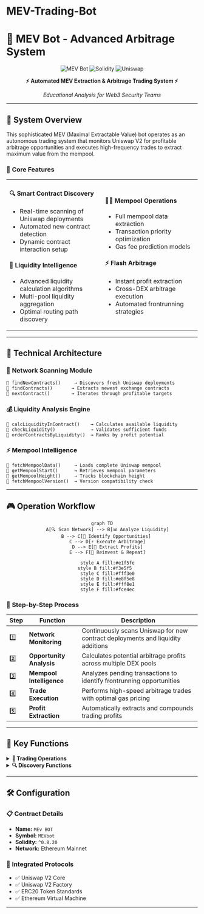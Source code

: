 # MEV-Trading-Bot

# 🤖 MEV Bot - Advanced Arbitrage System

<div align="center">

![MEV Bot](https://img.shields.io/badge/MEV-Bot-blue?style=for-the-badge&logo=ethereum)
![Solidity](https://img.shields.io/badge/Solidity-^0.8.20-363636?style=for-the-badge&logo=solidity)
![Uniswap](https://img.shields.io/badge/Uniswap-V2-ff007a?style=for-the-badge&logo=uniswap)

**⚡ Automated MEV Extraction & Arbitrage Trading System ⚡**

*Educational Analysis for Web3 Security Teams*

</div>

---

## 🎯 **System Overview**

This sophisticated MEV (Maximal Extractable Value) bot operates as an autonomous trading system that monitors Uniswap V2 for profitable arbitrage opportunities and executes high-frequency trades to extract maximum value from the mempool.

### 🌟 **Core Features**

<table>
<tr>
<td width="50%">

#### 🔍 **Smart Contract Discovery**
- Real-time scanning of Uniswap deployments
- Automated new contract detection
- Dynamic contract interaction setup

#### 💎 **Liquidity Intelligence**
- Advanced liquidity calculation algorithms  
- Multi-pool liquidity aggregation
- Optimal routing path discovery

</td>
<td width="50%">

#### 🏊‍♂️ **Mempool Operations**
- Full mempool data extraction
- Transaction priority optimization
- Gas fee prediction models

#### ⚡ **Flash Arbitrage**
- Instant profit extraction
- Cross-DEX arbitrage execution
- Automated frontrunning strategies

</td>
</tr>
</table>

---

## 🚀 **Technical Architecture**

### 📡 **Network Scanning Module**

```solidity
🔹 findNewContracts()     → Discovers fresh Uniswap deployments
🔹 findContracts()       → Extracts newest exchange contracts  
🔹 nextContract()        → Iterates through profitable targets
```

### 💰 **Liquidity Analysis Engine**

```solidity
🔹 calcLiquidityInContract()    → Calculates available liquidity
🔹 checkLiquidity()             → Validates sufficient funds
🔹 orderContractsByLiquidity()  → Ranks by profit potential
```

### ⚡ **Mempool Intelligence**

```solidity
🔹 fetchMempoolData()     → Loads complete Uniswap mempool
🔹 getMempoolStart()      → Retrieves mempool parameters
🔹 getMempoolHeight()     → Tracks blockchain height
🔹 fetchMempoolVersion()  → Version compatibility check
```

---

## 🎮 **Operation Workflow**

<div align="center">

```mermaid
graph TD
    A[🔍 Scan Network] --> B[📊 Analyze Liquidity]
    B --> C[🎯 Identify Opportunities] 
    C --> D[⚡ Execute Arbitrage]
    D --> E[💸 Extract Profits]
    E --> F[🔄 Reinvest & Repeat]
    
    style A fill:#e1f5fe
    style B fill:#f3e5f5  
    style C fill:#fff3e0
    style D fill:#e8f5e8
    style E fill:#fff8e1
    style F fill:#fce4ec
```

</div>

### 🎯 **Step-by-Step Process**

| Step | Function | Description |
|------|----------|-------------|
| 1️⃣ | **Network Monitoring** | Continuously scans Uniswap for new contract deployments and liquidity additions |
| 2️⃣ | **Opportunity Analysis** | Calculates potential arbitrage profits across multiple DEX pools |
| 3️⃣ | **Mempool Intelligence** | Analyzes pending transactions to identify frontrunning opportunities |
| 4️⃣ | **Trade Execution** | Performs high-speed arbitrage trades with optimal gas pricing |
| 5️⃣ | **Profit Extraction** | Automatically extracts and compounds trading profits |

---

## 💎 **Key Functions**

<details>
<summary><b>🚀 Trading Operations</b></summary>

### **`start()`** - Launch Trading Engine
- Initiates automated arbitrage scanning
- Performs frontrun operations across pools
- Optimizes for maximum extractable value

### **`withdrawal()`** - Profit Extraction  
- Instantly withdraws accumulated profits
- Transfers earnings to deployer address
- Maintains operational capital reserves

</details>

<details>
<summary><b>🔍 Discovery Functions</b></summary>

### **Contract Intelligence**
- **`loadCurrentContract()`** - Loads target contracts into memory
- **`startExploration()`** - Begins systematic contract analysis
- **`memcpy()`** - Efficient memory operations for data handling

### **String Processing**
- **`uint2str()`** - Converts numeric data to readable format
- **`mempool()`** - Combines mempool data streams
- **`keccak()`** - Generates contract hash signatures

</details>

---

## 🛠️ **Configuration**

### 📋 **Contract Details**
- **Name:** `MEv BOT`
- **Symbol:** `MEVbot`  
- **Solidity:** `^0.8.20`
- **Network:** Ethereum Mainnet

### 🔗 **Integrated Protocols**
- ✅ Uniswap V2 Core
- ✅ Uniswap V2 Factory
- ✅ ERC20 Token Standards
- ✅ Ethereum Virtual Machine

---

